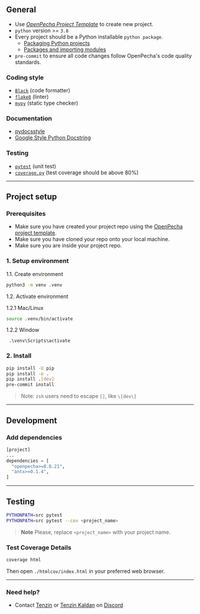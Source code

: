 ## General

- Use [_OpenPecha Project Template_](https://github.com/OpenPecha/openpecha-project-template/generate) to create new project.
- `python` version >= `3.8`
- Every project should be a Python installable `python package`.
  - [Packaging Python projects](https://packaging.python.org/en/latest/tutorials/packaging-projects/)
  - [Packages and importing modules](https://docs.python.org/3/tutorial/modules.html#packages)
- `pre-commit` to ensure all code changes follow OpenPecha's code quality standards.

### Coding style

- [`Black`](https://github.com/psf/black) (code formatter)
- [`flake8`](https://github.com/PyCQA/flake8) (linter)
- [`mypy`](https://github.com/python/mypy) (static type checker)

### Documentation

- [pydocsstyle](https://github.com/PyCQA/pydocstyle)
- [Google Style Python Docstring](https://sphinxcontrib-napoleon.readthedocs.io/en/latest/example_google.html)

### Testing

- [`pytest`](https://github.com/pytest-dev/pytest) (unit test)
- [`coverage.py`](https://github.com/nedbat/coveragepy) (test coverage should be above 80%)

---

## Project setup


### Prerequisites

- Make sure you have created your project repo using the [OpenPecha project template](https://github.com/OpenPecha/openpecha-project-template/generate).
- Make sure you have cloned your repo onto your local machine.
- Make sure you are inside your project repo.

### 1. Setup environment

1.1. Create environment

```bash
python3 -m venv .venv
```

1.2. Activate environment

1.2.1 Mac/Linux

```bash
source .venv/bin/activate
```

1.2.2 Window

```cdm
 .\venv\Scripts\activate
```

### 2. Install

```bash
pip install -U pip
pip install -e .
pip install .[dev]
pre-commit install
```

> Note: `zsh` users need to escape `[]`, like `\[dev\]`

---

## Development


### Add dependencies

```python
[project]
...
dependencies = [
  "openpecha>=0.8.21",
  "antx>=0.1.4",
]
```

---

## Testing


```bash
PYTHONPATH=src pytest
PYTHONPATH=src pytest --cov <project_name>
```
> **Note** Please, replace `<project_name>` with your project name.

### Test Coverage Details
```bash
coverage html
```

Then open `./htmlcov/index.html` in your preferred web browser.


---
### Need help?
- Contact [Tenzin](https://github.com/10zinten) or [Tenzin Kaldan](https://github.com/kaldan007) on [Discord](https://discord.com/invite/7GFpPFSTeA) 
